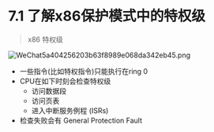 # 7.1 了解x86保护模式中的特权级

>  x86 特权级

![WeChat5a404256203b63f8989e068da342eb45.png](http://ww1.sinaimg.cn/large/008aPpVGgy1gp6wjt6nj8j31820mmu0x.jpg)

- 一些指令(比如特权指令)只能执行在ring 0
- CPU在如下时刻会检查特权级
  - 访问数据段
  - 访问页表
  - 进入中断服务例程 (ISRs)
- 检查失败会有 General Protection Fault

